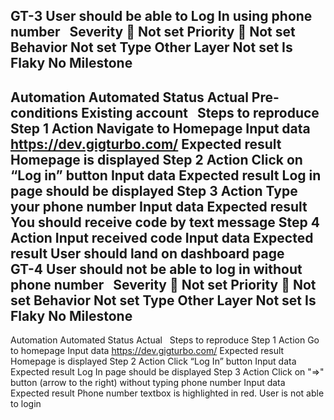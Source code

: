 GT-3
User should be able to Log In using phone number
 
Severity
 Not set
Priority
 Not set
Behavior
Not set
Type
Other
Layer
Not set
Is Flaky
No
Milestone
-
Automation
Automated
Status
Actual
Pre-conditions
Existing account
 
Steps to reproduce
Step 1
Action Navigate to Homepage
Input data https://dev.gigturbo.com/
Expected result Homepage is displayed
Step 2
Action Click on “Log in” button
Input data
Expected result Log in page should be displayed
Step 3
Action Type your phone number
Input data
Expected result You should receive code by text message
Step 4
Action Input received code
Input data
Expected result User should land on dashboard page
 
 
 
GT-4
User should not be able to log in without phone number
 
Severity
 Not set
Priority
 Not set
Behavior
Not set
Type
Other
Layer
Not set
Is Flaky
No
Milestone
-
Automation
Automated
Status
Actual
 
Steps to reproduce
Step 1
Action Go to homepage
Input data https://dev.gigturbo.com/
Expected result Homepage is displayed
Step 2
Action Click “Log In” button
Input data
Expected result Log In page should be displayed
Step 3
Action Click on "=>" button (arrow to the right) without typing phone number
Input data
Expected result Phone number textbox is highlighted in red. User is not able to login
